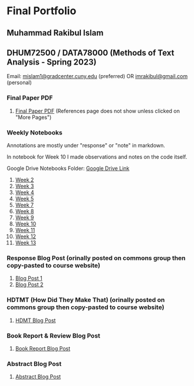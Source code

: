 # Final Portfolio

## Muhammad Rakibul Islam

## DHUM72500 / DATA78000 (Methods of Text Analysis - Spring 2023)

Email: mislam1@gradcenter.cuny.edu (preferred) OR imrakibul@gmail.com (personal)

### Final Paper PDF

1. [Final Paper PDF](https://github.com/therealrakib/mta-spring23/blob/main/Final-Paper.pdf) (References page does not show unless clicked on "More Pages")

### Weekly Notebooks

Annotations are mostly under "response" or "note" in markdown.

In notebook for Week 10 I made observations and notes on the code itself.

Google Drive Notebooks Folder: [Google Drive Link](https://drive.google.com/drive/folders/1Zwd9CbQGXxqXSrj_BLxAVSwQv31TZo7B?usp=share_link)

1. [Week 2](https://colab.research.google.com/drive/1opswjhuAtm4OlbXXLyDOTlQYLJ9u8yma?usp=share_link)
2. [Week 3](https://colab.research.google.com/drive/1rK5MVxFhjsrEXqaJqumTeHPgvzKNBey5?usp=share_link)
3. [Week 4](https://colab.research.google.com/drive/1zb3FthtRkoNQjNlJcFeT_o9hKqzRllIj?usp=share_link)
4. [Week 5](https://colab.research.google.com/drive/1yPKiJSSKZyQOwt3cE7cQZgfV3Ua0_Nlw?usp=share_link)
6. [Week 7](https://colab.research.google.com/drive/16xRG8CX-XoGMAwSiZvaC_dR_wu3aQTtw?usp=share_link)
7. [Week 8](https://colab.research.google.com/drive/1jED0_Sln5c7ATfYCWBvKEF32D_sL5qr_?usp=share_link)
8. [Week 9](https://colab.research.google.com/drive/1DK6XQOXbJeBBybQI2TNuLlB2g5-hzwNl?usp=share_link)
9. [Week 10](https://colab.research.google.com/drive/1EDdWU9hY7JV3Sp9N12pSSzMbvLiBHwS8?usp=share_link)
10. [Week 11](https://colab.research.google.com/drive/1TIRxfYhGbviT2GFt65f85p6_uTWXNV0h?usp=share_link)
11. [Week 12](https://colab.research.google.com/drive/1uLMelP2Kil8zEvV6vIFr-at-sX7VPPQN?usp=share_link)
12. [Week 13](https://colab.research.google.com/drive/1fnehUiy73wtYIgIoon11AbHclHs2wENd?usp=share_link)

### Response Blog Post (orinally posted on commons group then copy-pasted to course website)

1. [Blog Post 1](https://femethods2023.commons.gc.cuny.edu/response-blog-post-week-8/)
2. [Blog Post 2](https://femethods2023.commons.gc.cuny.edu/response-blog-post-week-9/)

### HDTMT (How Did They Make That) (orinally posted on commons group then copy-pasted to course website)

1. [HDMT Blog Post](https://femethods2023.commons.gc.cuny.edu/hdtmt-text-mining-oral-histories-in-historical-archaeology/)

### Book Report & Review Blog Post

1. [Book Report Blog Post](https://femethods2023.commons.gc.cuny.edu/book-review-raw-data-is-an-oxymoron/)

### Abstract Blog Post

1. [Abstract Blog Post](https://femethods2023.commons.gc.cuny.edu/abstract-for-roundtable-3/)

